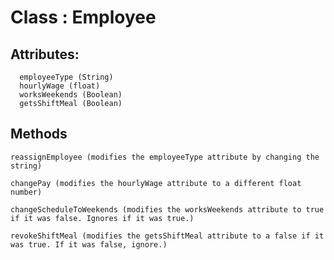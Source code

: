 # Class : Employee

## Attributes:
```
  employeeType (String)
  hourlyWage (float)
  worksWeekends (Boolean)
  getsShiftMeal (Boolean)
```
## Methods
```
reassignEmployee (modifies the employeeType attribute by changing the string)
```
```  
changePay (modifies the hourlyWage attribute to a different float number)
```
```
changeScheduleToWeekends (modifies the worksWeekends attribute to true if it was false. Ignores if it was true.)
```
```
revokeShiftMeal (modifies the getsShiftMeal attribute to a false if it was true. If it was false, ignore.)
```
